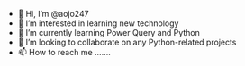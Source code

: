 - 👋 Hi, I’m @aojo247
- 👀 I’m interested in learning new technology
- 🌱 I’m currently learning Power Query and Python
- 💞️ I’m looking to collaborate on any Python-related projects
- 📫 How to reach me .......
<!---
aojo247/aojo247 is a ✨ special ✨ repository because its `README.md` (this file) appears on your GitHub profile.
You can click the Preview link to take a look at your changes.
--->
